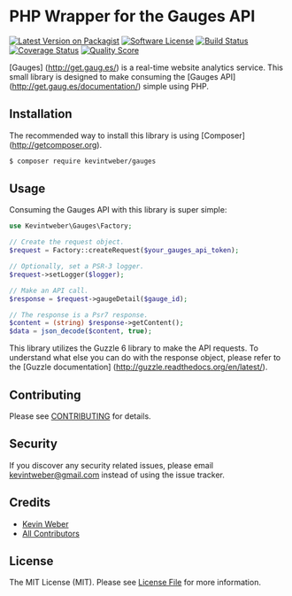 PHP Wrapper for the Gauges API
==============================

[![Latest Version on Packagist][ico-version]][link-packagist]
[![Software License][ico-license]](LICENSE.md)
[![Build Status][ico-travis]][link-travis]
[![Coverage Status][ico-scrutinizer]][link-scrutinizer]
[![Quality Score][ico-code-quality]][link-code-quality]

[Gauges] (http://get.gaug.es/) is a real-time website analytics service.
This small library is designed to make consuming the
[Gauges API] (http://get.gaug.es/documentation/) simple using PHP.

Installation
------------

The recommended way to install this library is using
[Composer] (http://getcomposer.org).

``` bash
$ composer require kevintweber/gauges
```

Usage
----

Consuming the Gauges API with this library is super simple:

```php
use Kevintweber\Gauges\Factory;

// Create the request object.
$request = Factory::createRequest($your_gauges_api_token);

// Optionally, set a PSR-3 logger.
$request->setLogger($logger);

// Make an API call.
$response = $request->gaugeDetail($gauge_id);

// The response is a Psr7 response.
$content = (string) $response->getContent();
$data = json_decode($content, true);
```

This library utilizes the Guzzle 6 library to make the API requests.
To understand what else you can do with the response object, please
refer to the [Guzzle documentation] (http://guzzle.readthedocs.org/en/latest/).

## Contributing

Please see [CONTRIBUTING](CONTRIBUTING.md) for details.

## Security

If you discover any security related issues, please email kevintweber@gmail.com instead of using the issue tracker.

## Credits

- [Kevin Weber][link-author]
- [All Contributors][link-contributors]

License
-------

The MIT License (MIT). Please see [License File](LICENSE.md) for more information.

[ico-version]: https://img.shields.io/packagist/v/kevintweber/gauges.svg?style=flat-square
[ico-license]: https://img.shields.io/badge/license-MIT-brightgreen.svg?style=flat-square
[ico-travis]: https://img.shields.io/travis/kevintweber/gauges/master.svg?style=flat-square
[ico-scrutinizer]: https://img.shields.io/scrutinizer/coverage/g/kevintweber/gauges.svg?style=flat-square
[ico-code-quality]: https://img.shields.io/scrutinizer/g/kevintweber/gauges.svg?style=flat-square

[link-packagist]: https://packagist.org/packages/kevintweber/gauges
[link-travis]: https://travis-ci.org/kevintweber/gauges
[link-scrutinizer]: https://scrutinizer-ci.com/g/kevintweber/gauges/code-structure
[link-code-quality]: https://scrutinizer-ci.com/g/kevintweber/gauges
[link-author]: https://github.com/kevintweber
[link-contributors]: ../../contributors
